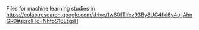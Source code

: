 Files for machine learning studies in https://colab.research.google.com/drive/1w60fTlfcv93By8UG4fkl6y4ujjAhnGR0#scrollTo=NhfoS16EtxpH
